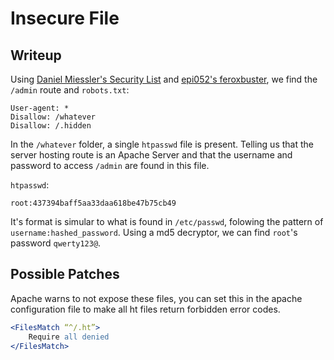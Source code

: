 # Insecure File

## Writeup

Using [Daniel Miessler's Security List](https://github.com/danielmiessler/SecLists.git) and [epi052's feroxbuster](https://github.com/epi052/feroxbuster), we find the `/admin` route and `robots.txt`:
```
User-agent: *
Disallow: /whatever
Disallow: /.hidden
```

In the `/whatever` folder, a single `htpasswd` file is present. Telling us that the server hosting route is an Apache Server and that the username and password to access `/admin` are found in this file.

`htpasswd`:
```
root:437394baff5aa33daa618be47b75cb49
```
It's format is simular to what is found in `/etc/passwd`, folowing the pattern of `username:hashed_password`. Using a md5 decryptor, we can find `root`'s password `qwerty123@`.

## Possible Patches

Apache warns to not expose these files, you can set this in the apache configuration file to make all ht files return forbidden error codes. 
``` apache
<FilesMatch “^/.ht”>
	Require all denied
</FilesMatch>
```